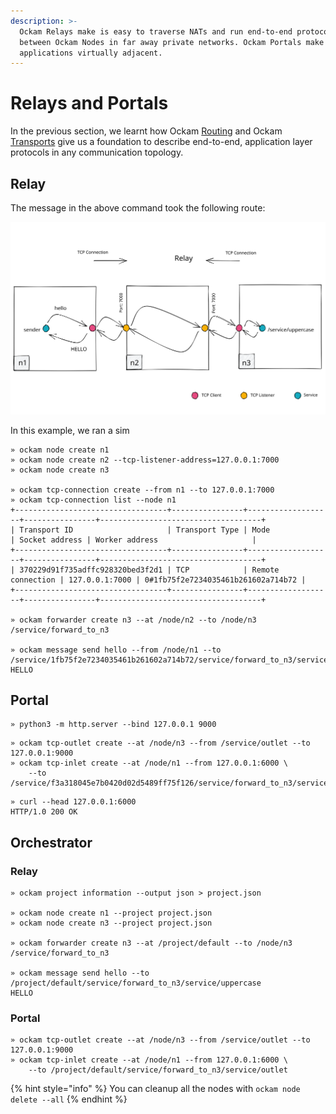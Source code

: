 ```yaml
---
description: >-
  Ockam Relays make is easy to traverse NATs and run end-to-end protocols 
  between Ockam Nodes in far away private networks. Ockam Portals make far away
  applications virtually adjacent.
---
```


# Relays and Portals

In the previous section, we learnt how Ockam [Routing](advanced-routing.md#routing) and Ockam [Transports](advanced-routing.md#transports) give us a foundation to describe end-to-end, application layer protocols in any communication topology.

## Relay

The message in the above command took the following route:&#x20;

<img src="../../.gitbook/assets/file.excalidraw (1).svg" alt="" class="gitbook-drawing">

In this example, we ran a sim

```
» ockam node create n1
» ockam node create n2 --tcp-listener-address=127.0.0.1:7000
» ockam node create n3

» ockam tcp-connection create --from n1 --to 127.0.0.1:7000
» ockam tcp-connection list --node n1
+----------------------------------+----------------+-------------------+----------------+------------------------------------+
| Transport ID                     | Transport Type | Mode              | Socket address | Worker address                     |
+----------------------------------+----------------+-------------------+----------------+------------------------------------+
| 370229d91f735adffc928320bed3f2d1 | TCP            | Remote connection | 127.0.0.1:7000 | 0#1fb75f2e7234035461b261602a714b72 |
+----------------------------------+----------------+-------------------+----------------+------------------------------------+

» ockam forwarder create n3 --at /node/n2 --to /node/n3
/service/forward_to_n3

» ockam message send hello --from /node/n1 --to /service/1fb75f2e7234035461b261602a714b72/service/forward_to_n3/service/uppercase
HELLO
```

## Portal

```
» python3 -m http.server --bind 127.0.0.1 9000
```

```
» ockam tcp-outlet create --at /node/n3 --from /service/outlet --to 127.0.0.1:9000
» ockam tcp-inlet create --at /node/n1 --from 127.0.0.1:6000 \
    --to /service/f3a318045e7b0420d02d5489ff75f126/service/forward_to_n3/service/outlet
```

```
» curl --head 127.0.0.1:6000
HTTP/1.0 200 OK
```

## Orchestrator

### Relay <a href="#orchestrator-relay" id="orchestrator-relay"></a>

```
» ockam project information --output json > project.json

» ockam node create n1 --project project.json
» ockam node create n3 --project project.json

» ockam forwarder create n3 --at /project/default --to /node/n3
/service/forward_to_n3

» ockam message send hello --to /project/default/service/forward_to_n3/service/uppercase
HELLO
```

### Portal <a href="#orchestrator-portal" id="orchestrator-portal"></a>

```
» ockam tcp-outlet create --at /node/n3 --from /service/outlet --to 127.0.0.1:9000
» ockam tcp-inlet create --at /node/n1 --from 127.0.0.1:6000 \
    --to /project/default/service/forward_to_n3/service/outlet
```



{% hint style="info" %}
You can cleanup all the nodes with `ockam node delete --all`
{% endhint %}
